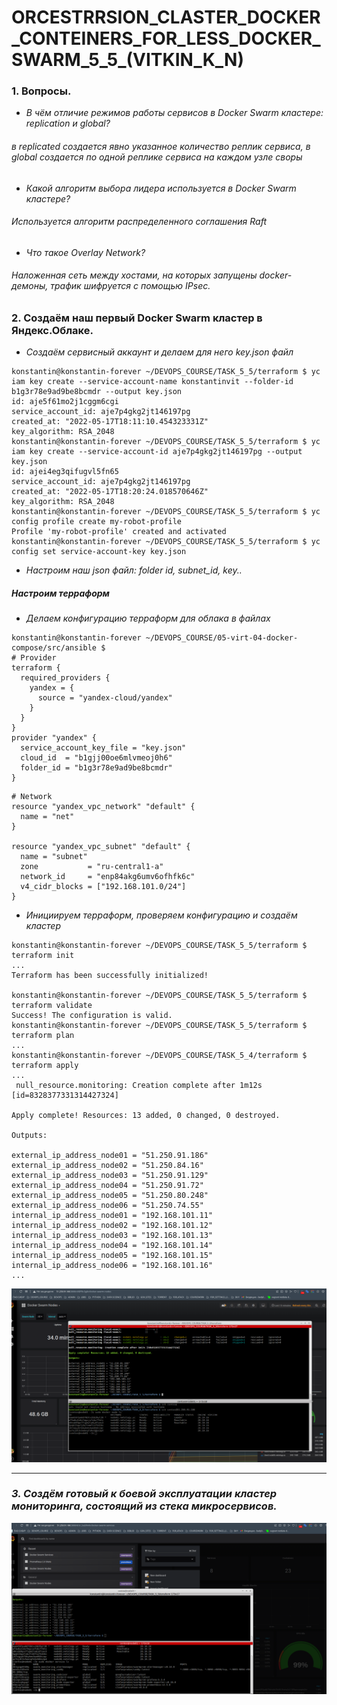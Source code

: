 # ORCESTRRSION_CLASTER_DOCKER_CONTEINERS_FOR_LESS_DOCKER_SWARM_5_5_(VITKIN_K_N)

### 1. Вопросы.
- *В чём отличие режимов работы сервисов в Docker Swarm кластере: replication и global?*
###### *в replicated создается явно указанное количество реплик сервиса, в global создается по одной реплике сервиса на каждом узле своры*

- *Какой алгоритм выбора лидера используется в Docker Swarm кластере?*
###### *Используется алгоритм распределенного соглашения Raft*
- *Что такое Overlay Network?*
###### *Наложенная сеть между хостами, на которых запущены docker-демоны, трафик шифруется с помощью IPsec.*


### 2. Создаём наш первый Docker Swarm кластер в Яндекс.Облаке.

- *Cоздаём сервисный аккаунт и делаем для него key.json файл*
```
konstantin@konstantin-forever ~/DEVOPS_COURSE/TASK_5_5/terraform $ yc iam key create --service-account-name konstantinvit --folder-id b1g3r78e9ad9be8bcmdr --output key.json
id: aje5f61mo2j1cggm6cgi
service_account_id: aje7p4gkg2jt146197pg
created_at: "2022-05-17T18:11:10.454323331Z"
key_algorithm: RSA_2048
konstantin@konstantin-forever ~/DEVOPS_COURSE/TASK_5_5/terraform $ yc iam key create --service-account-id aje7p4gkg2jt146197pg --output key.json
id: ajei4eg3qifugvl5fn65
service_account_id: aje7p4gkg2jt146197pg
created_at: "2022-05-17T18:20:24.018570646Z"
key_algorithm: RSA_2048
konstantin@konstantin-forever ~/DEVOPS_COURSE/TASK_5_5/terraform $ yc config profile create my-robot-profile
Profile 'my-robot-profile' created and activated
konstantin@konstantin-forever ~/DEVOPS_COURSE/TASK_5_5/terraform $ yc config set service-account-key key.json
```
- *Настроим наш json файл: folder id, subnet_id, key..*

##### *Настроим терраформ*

- *Делаем конфигурацию терраформ для облака в файлах*
```
konstantin@konstantin-forever ~/DEVOPS_COURSE/05-virt-04-docker-compose/src/ansible $ 
# Provider
terraform {
  required_providers {
    yandex = {
      source = "yandex-cloud/yandex"
    }
  }
}
provider "yandex" {
  service_account_key_file = "key.json"
  cloud_id  = "b1gjj00oe6mlvmeoj0h6"
  folder_id = "b1g3r78e9ad9be8bcmdr"
}
```
```
# Network
resource "yandex_vpc_network" "default" {
  name = "net"
}

resource "yandex_vpc_subnet" "default" {
  name = "subnet"
  zone           = "ru-central1-a"
  network_id     = "enp84akg6umv6ofhfk6c"
  v4_cidr_blocks = ["192.168.101.0/24"]
}
```

- *Инициируем терраформ, проверяем конфигурацию и создаём кластер*
```
konstantin@konstantin-forever ~/DEVOPS_COURSE/TASK_5_5/terraform $ terraform init
...
Terraform has been successfully initialized!

konstantin@konstantin-forever ~/DEVOPS_COURSE/TASK_5_5/terraform $ terraform validate
Success! The configuration is valid.
konstantin@konstantin-forever ~/DEVOPS_COURSE/TASK_5_5/terraform $ terraform plan
...
konstantin@konstantin-forever ~/DEVOPS_COURSE/TASK_5_4/terraform $ terraform apply
...
 null_resource.monitoring: Creation complete after 1m12s [id=8328377331314427324]

Apply complete! Resources: 13 added, 0 changed, 0 destroyed.

Outputs:

external_ip_address_node01 = "51.250.91.186"
external_ip_address_node02 = "51.250.84.16"
external_ip_address_node03 = "51.250.91.129"
external_ip_address_node04 = "51.250.91.72"
external_ip_address_node05 = "51.250.80.248"
external_ip_address_node06 = "51.250.74.55"
internal_ip_address_node01 = "192.168.101.11"
internal_ip_address_node02 = "192.168.101.12"
internal_ip_address_node03 = "192.168.101.13"
internal_ip_address_node04 = "192.168.101.14"
internal_ip_address_node05 = "192.168.101.15"
internal_ip_address_node06 = "192.168.101.16"
...
```
![](https://github.com/VitkinKN/HOMEWORKNETOLOGY/blob/master/IMAGES/14.png )
___

### *3. Создём готовый к боевой эксплуатации кластер мониторинга, состоящий из стека микросервисов.*

![](https://github.com/VitkinKN/HOMEWORKNETOLOGY/blob/master/IMAGES/15.png )

